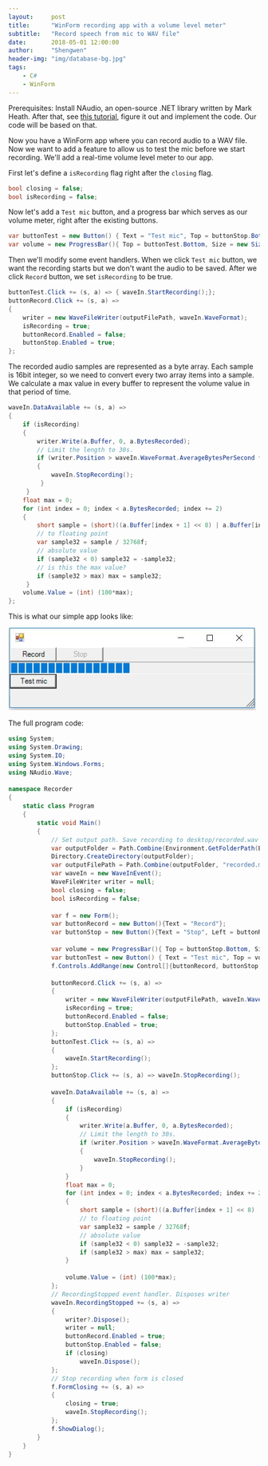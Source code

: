 ```yaml
---
layout:     post
title:      "WinForm recording app with a volume level meter"
subtitle:   "Record speech from mic to WAV file"
date:       2018-05-01 12:00:00
author:     "Shengwen"
header-img: "img/database-bg.jpg"
tags:
    - C#
    - WinForm
---
```


Prerequisites: Install NAudio, an open-source .NET library written by Mark Heath. After that, see [this tutorial](https://github.com/naudio/NAudio/blob/master/Docs/RecordWavFileWinFormsWaveIn.md), figure it out and implement the code. Our code will be based on that. 

Now you have a WinForm app where you can record audio to a WAV file. Now we want to add a feature to allow us to test the mic before we start recording. We'll add a real-time volume level meter to our app.

First let's define a `isRecording` flag right after the `closing` flag.

```c#
bool closing = false;
bool isRecording = false;
```

Now let's add a `Test mic` button, and a progress bar which serves as our volume meter, right after the existing buttons.

```c#
var buttonTest = new Button() { Text = "Test mic", Top = buttonStop.Bottom };
var volume = new ProgressBar(){ Top = buttonTest.Bottom, Size = new Size(800,20) };
```

Then we'll modify some event handlers. When we click `Test mic` button, we want the recording starts but we don't want the audio to be saved.  After we click `Record` button, we set `isRecording` to be true.

```c#
buttonTest.Click += (s, a) => { waveIn.StartRecording();};
buttonRecord.Click += (s, a) =>
{
	writer = new WaveFileWriter(outputFilePath, waveIn.WaveFormat);
	isRecording = true;
	buttonRecord.Enabled = false;
	buttonStop.Enabled = true;
};
```

 The recorded audio samples are represented as a byte array. Each sample is 16bit integer, so we need to convert every two array items into a sample. We calculate a max value in every buffer to represent the volume value in that period of time.

```c#
waveIn.DataAvailable += (s, a) =>
{
	if (isRecording)
	{
		writer.Write(a.Buffer, 0, a.BytesRecorded);
		// Limit the length to 30s.
		if (writer.Position > waveIn.WaveFormat.AverageBytesPerSecond * 30)
		{
         	waveIn.StopRecording();
         }
     }
	float max = 0;
	for (int index = 0; index < a.BytesRecorded; index += 2)
	{
		short sample = (short)((a.Buffer[index + 1] << 8) | a.Buffer[index + 0]);
		// to floating point
		var sample32 = sample / 32768f;
		// absolute value 
		if (sample32 < 0) sample32 = -sample32;
		// is this the max value?
		if (sample32 > max) max = sample32;
     }
	volume.Value = (int) (100*max);
};         
```
This is what our simple app looks like:

![](img/in-post/post-recorder/Recorder.JPG)

The full program code:

```c#
using System;
using System.Drawing;
using System.IO;
using System.Windows.Forms;
using NAudio.Wave;

namespace Recorder
{
    static class Program
    {
        static void Main()
        {
            // Set output path. Save recording to desktop/recorded.wav
            var outputFolder = Path.Combine(Environment.GetFolderPath(Environment.SpecialFolder.Desktop), "NAudio");
            Directory.CreateDirectory(outputFolder);
            var outputFilePath = Path.Combine(outputFolder, "recorded.mp3");
            var waveIn = new WaveInEvent();
            WaveFileWriter writer = null;
            bool closing = false;
            bool isRecording = false;

            var f = new Form();
            var buttonRecord = new Button(){Text = "Record"};
            var buttonStop = new Button(){Text = "Stop", Left = buttonRecord.Right, Enabled = false};
            
            var volume = new ProgressBar(){ Top = buttonStop.Bottom, Size = new Size(800,20) };
            var buttonTest = new Button() { Text = "Test mic", Top = volume.Bottom };
            f.Controls.AddRange(new Control[]{buttonRecord, buttonStop, volume, buttonTest});

            buttonRecord.Click += (s, a) =>
            {
                writer = new WaveFileWriter(outputFilePath, waveIn.WaveFormat);
                isRecording = true;
                buttonRecord.Enabled = false;
                buttonStop.Enabled = true;
            };
            buttonTest.Click += (s, a) =>
            {               
                waveIn.StartRecording();
            };
            buttonStop.Click += (s, a) => waveIn.StopRecording();

            waveIn.DataAvailable += (s, a) =>
            {
                if (isRecording)
                {
                    writer.Write(a.Buffer, 0, a.BytesRecorded);
                    // Limit the length to 30s.
                    if (writer.Position > waveIn.WaveFormat.AverageBytesPerSecond * 30)
                    {
                        waveIn.StopRecording();
                    }
                }
                float max = 0;
                for (int index = 0; index < a.BytesRecorded; index += 2)
                {
                    short sample = (short)((a.Buffer[index + 1] << 8) | a.Buffer[index + 0]);
                    // to floating point
                    var sample32 = sample / 32768f;
                    // absolute value 
                    if (sample32 < 0) sample32 = -sample32;
                    if (sample32 > max) max = sample32;
                }

                volume.Value = (int) (100*max);
            };
            // RecordingStopped event handler. Disposes writer
            waveIn.RecordingStopped += (s, a) =>
            {
                writer?.Dispose();
                writer = null;
                buttonRecord.Enabled = true;
                buttonStop.Enabled = false;
                if (closing)
                    waveIn.Dispose();
            };
            // Stop recording when form is closed
            f.FormClosing += (s, a) =>
            {
                closing = true;
                waveIn.StopRecording();
            };
            f.ShowDialog();
        }
    }
}

```






